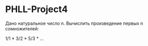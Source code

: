 # PHLL-Project4

Дано натуральное число n. Вычислить произведение первых n сомножителей:

1/1 * 3/2 * 5/3 * ...

